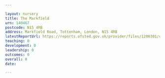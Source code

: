```yaml
---

layout: nursery
title: The Markfield
urn: 140467
postcode: N15 4RB
address: Markfield Road, Tottenham, London, N15 4RB
latestReportUrl: https://reports.ofsted.gov.uk/provider/files/1200301/urn/140467.pdf
teaching: 0
development: 0
leadership: 0
outcomes: 0
overall: 0
date: 

---
```

